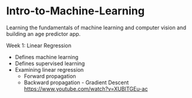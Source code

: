 # Intro-to-Machine-Learning
Learning the fundamentals of machine learning and computer vision and building an age predictor app.

Week 1: Linear Regression
  - Defines machine learning
  - Defines supervised learning
  - Examining linear regression
      - Forward propagation
      - Backward propagation - Gradient Descent
  https://www.youtube.com/watch?v=XUBlTGEu-ac
